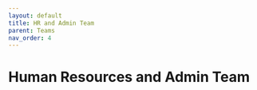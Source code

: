 ```yaml
---
layout: default
title: HR and Admin Team
parent: Teams
nav_order: 4
---
```



# Human Resources and Admin Team
